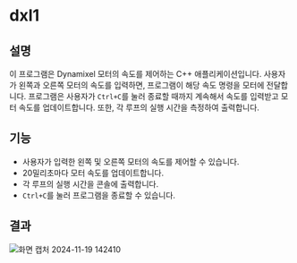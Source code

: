 # dxl1

## 설명

이 프로그램은 Dynamixel 모터의 속도를 제어하는 C++ 애플리케이션입니다. 사용자가 왼쪽과 오른쪽 모터의 속도를 입력하면, 프로그램이 해당 속도 명령을 모터에 전달합니다. 프로그램은 사용자가 `Ctrl+C`를 눌러 종료할 때까지 계속해서 속도를 입력받고 모터 속도를 업데이트합니다. 또한, 각 루프의 실행 시간을 측정하여 출력합니다.

## 기능
- 사용자가 입력한 왼쪽 및 오른쪽 모터의 속도를 제어할 수 있습니다.
- 20밀리초마다 모터 속도를 업데이트합니다.
- 각 루프의 실행 시간을 콘솔에 출력합니다.
- `Ctrl+C`를 눌러 프로그램을 종료할 수 있습니다.

## 결과


![화면 캡처 2024-11-19 142410](https://github.com/user-attachments/assets/7469a1c1-9bc3-4a4c-a921-3464b94c7da5)
